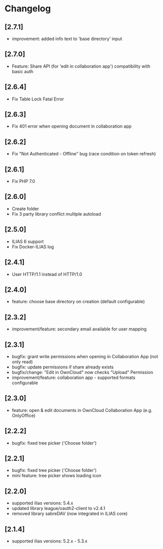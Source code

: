 # Changelog

## [2.7.1]
- improvement: added info text to 'base directory' input

## [2.7.0]
- Feature: Share API (for 'edit in collaboration app') compatibility with basic auth

## [2.6.4]
- Fix Table Lock Fatal Error

## [2.6.3]
- Fix 401 error when opening document in collaboration app

## [2.6.2]
- Fix "Not Authenticated - Offline" bug (race condition on token refresh)

## [2.6.1]
- Fix PHP 7.0

## [2.6.0]
- Create folder
- Fix 3 party library conflict multiple autoload

## [2.5.0]
- ILIAS 6 support
- Fix Docker-ILIAS log

## [2.4.1]
* User HTTP/1.1 instead of HTTP/1.0

## [2.4.0]
* feature: choose base directory on creation (default configurable)

## [2.3.2]
* improvement/feature: secondary email available for user mapping

## [2.3.1]
* bugfix: grant write permissions when opening in Collaboration App (not only read)
* bugfix: update permissions if share already exists
* bugfix/change: "Edit in OwnCloud" now checks "Upload" Permission
* improvement/feature: collaboration app - supported formats configurable

## [2.3.0]
* feature: open & edit documents in OwnCloud Collaboration App (e.g. OnlyOffice)

## [2.2.2]
* bugfix: fixed tree picker ('Choose folder')

## [2.2.1]
* bugfix: fixed tree picker ('Choose folder')
* mini feature: tree picker shows loading icon

## [2.2.0]
* supported ilias versions: 5.4.x
* updated library league/oauth2-client to v2.4.1
* removed library sabreDAV (now integrated in ILIAS core)

## [2.1.4]
* supported ilias versions: 5.2.x - 5.3.x
